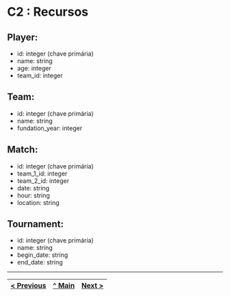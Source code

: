 # C2 : Recursos

## Player:
* id: integer (chave primária)
* name: string
* age: integer
* team_id: integer

## Team:
* id: integer (chave primária)
* name: string
* fundation_year: integer

## Match:
* id: integer (chave primária)
* team_1_id: integer
* team_2_id: integer
* date: string
* hour: string
* location: string 

## Tournament:
* id: integer (chave primária)
* name: string
* begin_date: string
* end_date: string


---
[< Previous](c1.md) | [^ Main](../../../) | [Next >](c3.md)
:--- | :---: | ---: